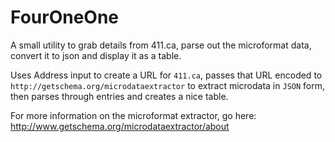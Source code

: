 # FourOneOne
A small utility to grab details from 411.ca, parse out the microformat data, convert it to json and display it as a table.

Uses Address input to create a URL for `411.ca`, passes that URL encoded to `http://getschema.org/microdataextractor` to extract microdata in `JSON` form, then parses through entries and creates a nice table.

For more information on the microformat extractor, go here: http://www.getschema.org/microdataextractor/about
